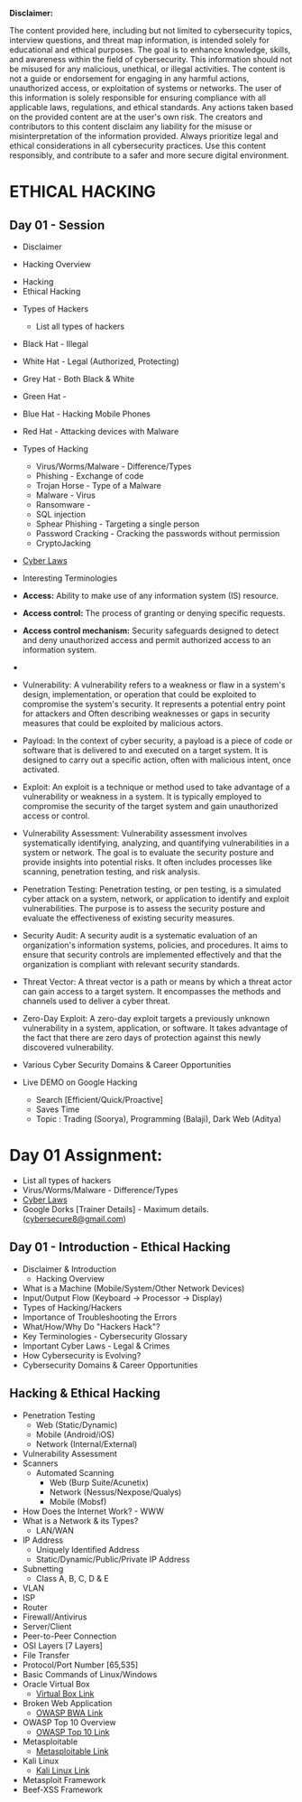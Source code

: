 **Disclaimer:**

The content provided here, including but not limited to cybersecurity topics, interview questions, and threat map information, is intended solely for educational and ethical purposes. The goal is to enhance knowledge, skills, and awareness within the field of cybersecurity.
This information should not be misused for any malicious, unethical, or illegal activities. The content is not a guide or endorsement for engaging in any harmful actions, unauthorized access, or exploitation of systems or networks.
The user of this information is solely responsible for ensuring compliance with all applicable laws, regulations, and ethical standards. Any actions taken based on the provided content are at the user's own risk.
The creators and contributors to this content disclaim any liability for the misuse or misinterpretation of the information provided. Always prioritize legal and ethical considerations in all cybersecurity practices.
Use this content responsibly, and contribute to a safer and more secure digital environment.

# ETHICAL HACKING

## Day 01 - Session

- Disclaimer

- Hacking Overview
* Hacking
* Ethical Hacking

- Types of Hackers
  - List all types of hackers
 - Black Hat - Illegal
 - White Hat - Legal (Authorized, Protecting)
 - Grey Hat - Both Black & White
 - Green Hat - 
 - Blue Hat - Hacking Mobile Phones
 - Red Hat - Attacking devices with Malware
- Types of Hacking
  - Virus/Worms/Malware - Difference/Types
  - Phishing - Exchange of code 
  - Trojan Horse - Type of a Malware
  - Malware - Virus
  - Ransomware - 
  - SQL injection 
  - Sphear Phishing - Targeting a single person
  - Password Cracking - Cracking the passwords without permission
  - CryptoJacking

- [Cyber Laws](https://www.indiacode.nic.in/handle/123456789/1999)

- Interesting Terminologies
 - **Access:** Ability to make use of any information system (IS) resource.
 - **Access control:** The process of granting or denying specific requests.
 - **Access control mechanism:** Security safeguards designed to detect and deny unauthorized access and permit authorized access to an information system.
 - 
 - Vulnerability: A vulnerability refers to a weakness or flaw in a system's design, implementation, or operation that could be exploited to compromise the system's security. It represents a potential entry point for attackers and Often describing weaknesses or gaps in security measures that could be exploited by malicious actors.
  - Payload: In the context of cyber security, a payload is a piece of code or software that is delivered to and executed on a target system. It is designed to carry out a specific action, often with malicious intent, once activated.
  - Exploit: An exploit is a technique or method used to take advantage of a vulnerability or weakness in a system. It is typically employed to compromise the security of the target system and gain unauthorized access or control.
  - Vulnerability Assessment: Vulnerability assessment involves systematically identifying, analyzing, and quantifying vulnerabilities in a system or network. The goal is to evaluate the security posture and provide insights into potential risks. It often includes processes like scanning, penetration testing, and risk analysis.
  - Penetration Testing: Penetration testing, or pen testing, is a simulated cyber attack on a system, network, or application to identify and exploit vulnerabilities. The purpose is to assess the security posture and evaluate the effectiveness of existing security measures.
  - Security Audit: A security audit is a systematic evaluation of an organization's information systems, policies, and procedures. It aims to ensure that security controls are implemented effectively and that the organization is compliant with relevant security standards.
  - Threat Vector: A threat vector is a path or means by which a threat actor can gain access to a target system. It encompasses the methods and channels used to deliver a cyber threat.
  - Zero-Day Exploit: A zero-day exploit targets a previously unknown vulnerability in a system, application, or software. It takes advantage of the fact that there are zero days of protection against this newly discovered vulnerability.

- Various Cyber Security Domains & Career Opportunities
- Live DEMO on Google Hacking
  - Search [Efficient/Quick/Proactive]
  - Saves Time
  - Topic : Trading (Soorya), Programming (Balaji), Dark Web (Aditya)


Day 01 Assignment:
===========
- List all types of hackers
- Virus/Worms/Malware - Difference/Types
- [Cyber Laws](https://www.indiacode.nic.in/handle/123456789/1999)
- Google Dorks [Trainer Details] - Maximum details. (cybersecure8@gmail.com)



  

## Day 01 - Introduction - Ethical Hacking
- Disclaimer & Introduction
  - Hacking Overview
- What is a Machine (Mobile/System/Other Network Devices)
- Input/Output Flow (Keyboard -> Processor -> Display)
- Types of Hacking/Hackers
- Importance of Troubleshooting the Errors
- What/How/Why Do "Hackers Hack"?
- Key Terminologies - Cybersecurity Glossary
- Important Cyber Laws - Legal & Crimes
- How Cybersecurity is Evolving?
- Cybersecurity Domains & Career Opportunities

## Hacking & Ethical Hacking
- Penetration Testing
  - Web (Static/Dynamic)
  - Mobile (Android/iOS)
  - Network (Internal/External)
- Vulnerability Assessment
- Scanners
  - Automated Scanning
    - Web (Burp Suite/Acunetix)
    - Network (Nessus/Nexpose/Qualys)
    - Mobile (Mobsf)
- How Does the Internet Work? - WWW
- What is a Network & its Types?
  - LAN/WAN
- IP Address
  - Uniquely Identified Address
  - Static/Dynamic/Public/Private IP Address
- Subnetting
  - Class A, B, C, D & E
- VLAN
- ISP
- Router
- Firewall/Antivirus
- Server/Client
- Peer-to-Peer Connection
- OSI Layers [7 Layers]
- File Transfer
- Protocol/Port Number [65,535]
- Basic Commands of Linux/Windows
- Oracle Virtual Box
  - [Virtual Box Link](https://www.virtualbox.org/)
- Broken Web Application
  - [OWASP BWA Link](https://sourceforge.net/projects/owaspbwa/files/latest/download)
- OWASP Top 10 Overview
  - [OWASP Top 10 Link](https://owasp.org/www-project-top-ten/)
- Metasploitable
  - [Metasploitable Link](https://sourceforge.net/projects/metasploitable/files/latest/download)
- Kali Linux
  - [Kali Linux Link](https://www.kali.org/get-kali/#kali-virtual-machines)
- Metasploit Framework
- Beef-XSS Framework
